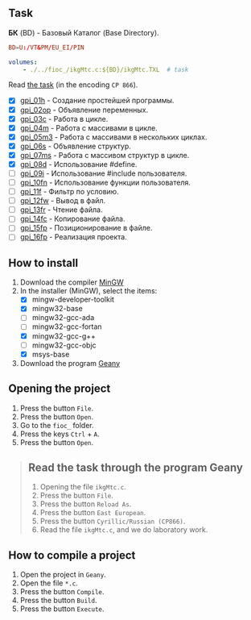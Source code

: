## Task

**БК** (BD) - Базовый Каталог (Base Directory).

```conf
BD=U:/VT&PM/EU_EI/PIN
```

```yml
volumes:
    - ./../fioc_/ikgMtc.c:${BD}/ikgMtc.TXL  # task
```

Read [the task](ikgMtc.c) (in the encoding `CP 866`).

- [x] [gpi_01h](gpi_01h.c) - Создание простейшей программы.
- [x] [gpi_02op](gpi_02op.c) - Объявление переменных.
- [x] [gpi_03c](gpi_03c.c) - Работа в цикле.
- [x] [gpi_04m](gpi_04m.c) - Работа с массивами в цикле.
- [x] [gpi_05m3](gpi_05m3.c) - Работа с массивами в нескольких циклах.
- [x] [gpi_06s](gpi_06s.c) - Объявление структур.
- [x] [gpi_07ms](gpi_07ms.c) - Работа с массивом структур в цикле.
- [x] [gpi_08d](gpi_08d.c) - Использование #define.
- [ ] [gpi_09i](gpi_09i.c) - Использование #include пользователя.
- [ ] [gpi_10fn](gpi_10fn.c) - Использование функции пользователя.
- [ ] [gpi_11f](gpi_11f.c) - Фильтр по условию.
- [ ] [gpi_12fw](gpi_12fw.c) - Вывод в файл.
- [ ] [gpi_13fr](gpi_13fr.c) - Чтение файла.
- [ ] [gpi_14fc](gpi_14fr.c) - Копирование файла.
- [ ] [gpi_15fp](gpi_15fp.c) - Позиционирование в файле.
- [ ] [gpi_16fp](gpi_16fp.c) - Реализация проекта.

## How to install

1. Download the compiler [MinGW](https://sourceforge.net/projects/mingw/)
1. In the installer (MinGW), select the items:
    - [x] mingw-developer-toolkit
    - [x] mingw32-base
    - [ ] mingw32-gcc-ada
    - [ ] mingw32-gcc-fortan
    - [x] mingw32-gcc-g++
    - [ ] mingw32-gcc-objc
    - [x] msys-base
1. Download the program [Geany](https://geany.org/)

## Opening the project

1. Press the button `File`.
1. Press the button `Open`.
1. Go to the `fioc_` folder.
1. Press the keys `Ctrl` + `A`.
1. Press the button `Open`.

> ## Read the task through the program Geany
>
> 1. Opening the file `ikgMtc.c`.
> 1. Press the button `File`.
> 1. Press the button `Reload As`.
> 1. Press the button `East European`.
> 1. Press the button `Cyrillic/Russian (CP866)`.
> 1. Read the file `ikgMtc.c`, and we do laboratory work.

## How to compile a project

1. Open the project in `Geany`.
1. Open the file `*.c`.
1. Press the button `Compile`.
1. Press the button `Build`.
1. Press the button `Execute`.
